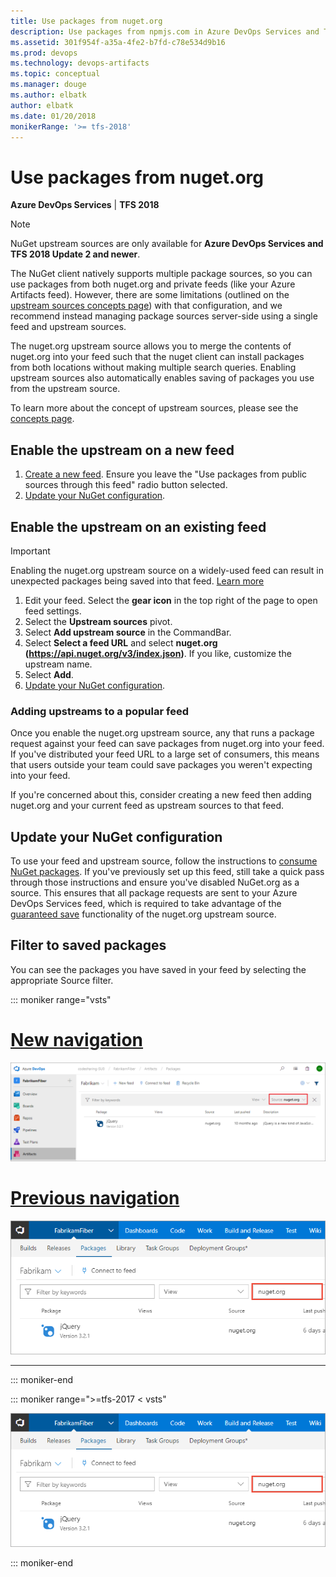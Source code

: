 ```yaml
---
title: Use packages from nuget.org
description: Use packages from npmjs.com in Azure DevOps Services and Team Foundation Server via upstream sources or scopes
ms.assetid: 301f954f-a35a-4fe2-b7fd-c78e534d9b16
ms.prod: devops
ms.technology: devops-artifacts
ms.topic: conceptual
ms.manager: douge
ms.author: elbatk
author: elbatk
ms.date: 01/20/2018
monikerRange: '>= tfs-2018'
---
```


 

# Use packages from nuget.org

**Azure DevOps Services** | **TFS 2018**

> [!NOTE]
> NuGet upstream sources are only available for **Azure DevOps Services and TFS 2018 Update 2 and newer**.

The NuGet client natively supports multiple package sources, so you can use packages from both nuget.org and private feeds (like your Azure Artifacts feed). However, there are some limitations (outlined on the [upstream sources concepts page](../concepts/upstream-sources.md)) with that configuration, and we recommend instead managing package sources server-side using a single feed and upstream sources.

The nuget.org upstream source allows you to merge the contents of nuget.org into your feed such that the nuget client can install packages from both locations without making multiple search queries. Enabling upstream sources also automatically enables saving of packages you use from the upstream source.

To learn more about the concept of upstream sources, please see the [concepts page](../concepts/upstream-sources.md).

## Enable the upstream on a new feed

1. [Create a new feed](../feeds/create-feed.md). Ensure you leave the "Use packages from public sources through this feed" radio button selected.
1. [Update your NuGet configuration](#update-nuget-configuration).

<a name="existing-feed"></a>
## Enable the upstream on an existing feed

> [!IMPORTANT]
> Enabling the nuget.org upstream source on a widely-used feed can result in unexpected packages being saved into that feed. [Learn more](#adding-upstreams-to-a-popular-feed)

1. Edit your feed. Select the **gear icon** in the top right of the page to open feed settings.
1. Select the **Upstream sources** pivot.
1. Select **Add upstream source** in the CommandBar.
1. Select **Select a feed URL** and select **nuget.org (https://api.nuget.org/v3/index.json)**. If you like, customize the upstream name.
1. Select **Add**.
1. [Update your NuGet configuration](#update-nuget-configuration).

<a name="adding-upstreams-to-a-popular-feed"></a>

### Adding upstreams to a popular feed

Once you enable the nuget.org upstream source, any <!-- what permissions tier? --> that runs a package request against your feed can save packages from nuget.org into your feed. If you've distributed your feed URL to a large set of consumers, this means that users outside your team could save packages you weren't expecting into your feed.

If you're concerned about this, consider creating a new feed then adding nuget.org and your current feed as upstream sources to that feed.

<a name="update-nuget-configuration"></a>

## Update your NuGet configuration

To use your feed and upstream source, follow the instructions to [consume NuGet packages](consume.md). If you've previously set up this feed, still take a quick pass through those instructions and ensure you've disabled NuGet.org as a source. This ensures that all package requests are sent to your Azure DevOps Services feed, which is required to take advantage of the [guaranteed save](../concepts/upstream-sources.md#offline-upstreams) functionality of the nuget.org upstream source.

## Filter to saved packages

You can see the packages you have saved in your feed by selecting the appropriate Source filter.

::: moniker range="vsts"

# [New navigation](#tab/new-nav)
![Viewing your cached packages](_img/view-cached-packages-newnav.png)

# [Previous navigation](#tab/previous-nav)
![Viewing your cached packages](_img/view-cached-packages.png)

---

::: moniker-end

::: moniker range=">=tfs-2017 < vsts"

![Viewing your cached packages](_img/view-cached-packages.png)

::: moniker-end



